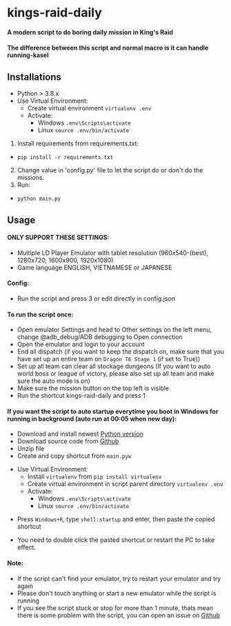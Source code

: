 # kings-raid-daily
#### A modern script to do boring daily mission in King's Raid
#### The difference between this script and normal macro is it can handle running-kasel

## Installations
* Python > 3.8.x
* Use Virtual Environment:
    * Create virtual environment `virtualenv .env`
    * Activate:
        - Windows `.env\Scripts\activate`
        - Linux `source .env/bin/activate`
1. Install requirements from requirements.txt:
  * `pip install -r requirements.txt`
2. Change value in 'config.py' file to let the script do or don't do the missions.
2. Run:
  * `python main.py`

## Usage
#### ONLY SUPPORT THESE SETTINGS:
- Multiple LD Player Emulator with tablet resolution (960x540-(best), 1280x720, 1600x900, 1920x1080)
- Game language ENGLISH, VIETNAMESE or JAPANESE

#### Config:
- Run the script and press 3 or edit directly in config.json

#### To run the script once:
- Open emulator Settings and head to Other settings on the left menu, change @adb_debug/ADB debugging to Open connection
- Open the emulator and login to your account
- End all dispatch (if you want to keep the dispatch on, make sure that you have set up an entire team on `Dragon T6 Stage 1` (if set to True))
- Set up all team can clear all stockage dungeons (If you want to auto world boss or league of victory, please also set up all team and make sure the auto mode is on)
- Make sure the mission button on the top left is visible
- Run the shortcut kings-raid-daily and press 1

#### If you want the script to auto startup everytime you boot in Windows for running in background (auto run at 00:05 when new day):
- Download and install newest [Python version](https://www.python.org/)
- Download source code from [Github](https://github.com/faber6/kings-raid-daily/archive/refs/heads/main.zip)
- Unzip file
- Create and copy shortcut from `main.pyw`
* Use Virtual Environment:
    * Install `virtualenv` from `pip install virtualenv`
    * Create virtual environment in script parent directory `virtualenv .env`
    * Activate:
        - Windows `.env\Scripts\activate`
        - Linux `source .env/bin/activate`
- Press `Windows+R`, type `shell:startup` and enter, then paste the copied shortcut
* You need to double click the pasted shortcut or restart the PC to take effect.

#### Note:
- If the script can't find your emulator, try to restart your emulator and try again
- Please don't touch anything or start a new emulator while the script is running
- If you see the script stuck or stop for more than 1 minute, thats mean there is some problem with the script, you can open an issue on [Github](https://github.com/faber6/kings-raid-daily)
